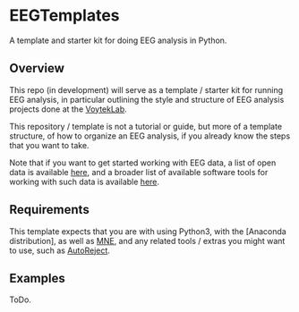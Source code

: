 # EEGTemplates

A template and starter kit for doing EEG analysis in Python.

## Overview

This repo (in development) will serve as a template / starter kit for running EEG analysis, in particular outlining the style and structure of EEG analysis projects done at the [VoytekLab](https://github.com/voytekresearch/).

This repository / template is not a tutorial or guide, but more of a template structure, of how to organize an EEG analysis, if you already know the steps that you want to take.

Note that if you want to get started working with EEG data, a list of open data is available [here](https://github.com/voytekresearch/OpenData), and a broader list of available software tools for working with such data is available [here](https://github.com/voytekresearch/OpenTools).

## Requirements

This template expects that you are with using Python3, with the [Anaconda distribution], as well as [MNE](https://github.com/mne-tools/mne-python), and any related tools / extras you might want to use, such as [AutoReject](https://github.com/autoreject/autoreject).

## Examples

ToDo.
